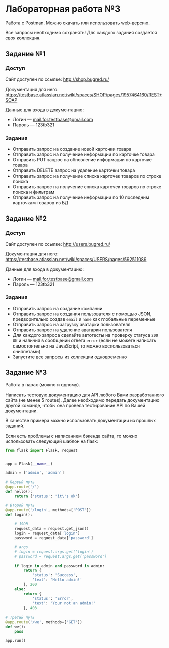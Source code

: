 # Лабораторная работа №3

Работа с Postman. Можно скачать или использовать web-версию.

Все запросы необходимо сохранять! Для каждого задания создается своя коллекция.

## Задание №1

### Доступ

Сайт доступен по ссылке: http://shop.bugred.ru/

Документация для него: https://testbase.atlassian.net/wiki/spaces/SHOP/pages/1957464160/REST+SOAP

Данные для входа в документацию:

- Логин — mail.for.testbase@gmail.com
- Пароль — 123tb321

### Задания

+ Отправить запрос на создание новой карточки товара
+ Отправить запрос на получение информации по карточке товара
+ Отправить PUT запрос на обновление информации по карточке товара
+ Отправить DELETE запрос на удаление карточки товара
+ Отправить запрос на получение списка карточек товаров по строке поиска
+ Отправить запрос на получение списка карточек товаров по строке поиска и фильтрам
+ Отправить запрос на получение информации по 10 последним карточкам товаров из БД

## Задание №2

### Доступ

Сайт доступен по ссылке: http://users.bugred.ru/

Документация для него: https://testbase.atlassian.net/wiki/spaces/USERS/pages/592511089

Данные для входа в документацию:

- Логин — mail.for.testbase@gmail.com
- Пароль — 123tb321

### Задания

+ Отправить запрос на создание компании
+ Отправить запрос на создания пользователя с помощью JSON, предворительно создав `email` и `name` как глобальные переменные
+ Отправить запрос на загрузку аватарки пользователя
+ Отправить запрос на удаление аватарки пользователя
+ Для каждого запроса сделайте автотесты на проверку статуса `200 OK` и наличия в сообщении ответа `error` (если не можете написать самостоятельно на JavaScript, то можно воспользоваться сниппетами)
+ Запустите все запросы из коллекции одновременно

## Задание №3

Работа в парах (можно и одному).

Написать тестовую документацию для API любого Вами разработанного сайта (не менее 5 routes). Далее необходимо передать документацию другой команде, чтобы она провела тестирование API по Вашей документации. 

В качестве примера можно использовать документации из прошлых заданий.

Если есть проблемы с написанием бэкенда сайта, то можно использовать следующий шаблон на flask:

```python
from flask import Flask, request


app = Flask(__name__)

admin = ['admin', 'admin']

# Первый путь
@app.route('/')
def hello():
    return {'status': 'it\'s ok'}

# Второй путь
@app.route('/login', methods=['POST'])
def login():

    # JSON
    request_data = request.get_json()
    login = request_data['login']
    password = request_data['password']

    # args
    # login = request.args.get('login')
    # password = request.args.get('password')

    if login in admin and password in admin:
        return {
            'status': 'Success',
            'text': 'Hello admin!'
        }, 200
    else:
        return {
            'status': 'Error',
            'text': 'Your not an admin!'
        }, 403
    
# Третий путь
@app.route('/we', methods=['GET'])
def we():
    pass

app.run()
```
